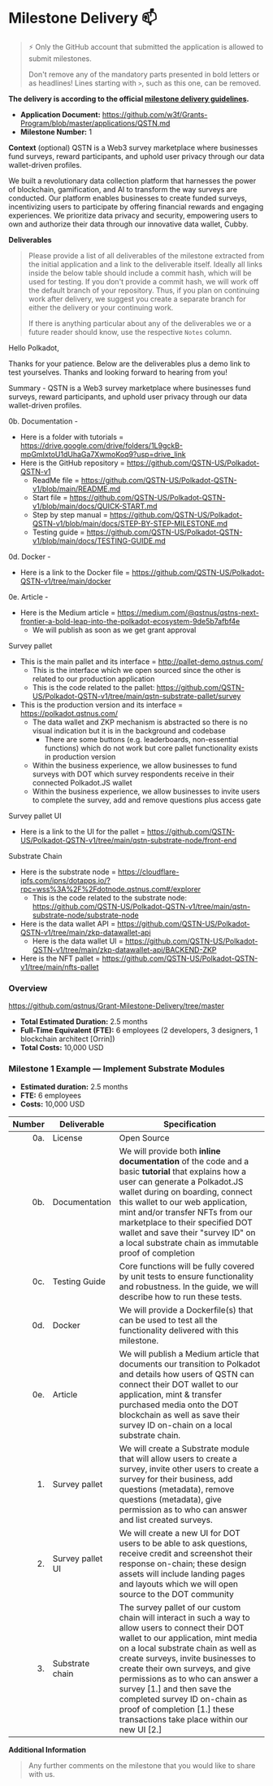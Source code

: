# Milestone Delivery :mailbox:

> ⚡ Only the GitHub account that submitted the application is allowed to submit milestones. 
> 
> Don't remove any of the mandatory parts presented in bold letters or as headlines! Lines starting with `>`, such as this one, can be removed.

**The delivery is according to the official [milestone delivery guidelines](https://github.com/w3f/Grants-Program/blob/master/docs/Support%20Docs/milestone-deliverables-guidelines.md).**  


* **Application Document:** https://github.com/w3f/Grants-Program/blob/master/applications/QSTN.md
* **Milestone Number:** 1

**Context** (optional)
QSTN is a Web3 survey marketplace where businesses fund surveys, reward participants, and uphold user privacy through our data wallet-driven profiles.

We built a revolutionary data collection platform that harnesses the power of blockchain, gamification, and AI to transform the way surveys are conducted. Our platform enables businesses to create funded surveys, incentivizing users to participate by offering financial rewards and engaging experiences. We prioritize data privacy and security, empowering users to own and authorize their data through our innovative data wallet, Cubby. 

**Deliverables**
> Please provide a list of all deliverables of the milestone extracted from the initial application and a link to the deliverable itself. Ideally all links inside the below table should include a commit hash, which will be used for testing. If you don't provide a commit hash, we will work off the default branch of your repository. Thus, if you plan on continuing work after delivery, we suggest you create a separate branch for either the delivery or your continuing work. 
> 
> If there is anything particular about any of the deliverables we or a future reader should know, use the respective `Notes` column.

Hello Polkadot,

Thanks for your patience. Below are the deliverables plus a demo link to test yourselves. Thanks and looking forward to hearing from you!

Summary - 
QSTN is a Web3 survey marketplace where businesses fund surveys, reward participants, and uphold user privacy through our data wallet-driven profiles.

0b. Documentation - 
* Here is a folder with tutorials = https://drive.google.com/drive/folders/1L9gckB-mpGmIxtoU1dUhaGa7XwmoKoq9?usp=drive_link 
* Here is the GitHub repository = https://github.com/QSTN-US/Polkadot-QSTN-v1 
    * ReadMe file = https://github.com/QSTN-US/Polkadot-QSTN-v1/blob/main/README.md 
    * Start file = https://github.com/QSTN-US/Polkadot-QSTN-v1/blob/main/docs/QUICK-START.md
    * Step by step manual = https://github.com/QSTN-US/Polkadot-QSTN-v1/blob/main/docs/STEP-BY-STEP-MILESTONE.md
    * Testing guide = https://github.com/QSTN-US/Polkadot-QSTN-v1/blob/main/docs/TESTING-GUIDE.md 

0d. Docker - 
* Here is a link to the Docker file = https://github.com/QSTN-US/Polkadot-QSTN-v1/tree/main/docker 

0e. Article - 
* Here is the Medium article = https://medium.com/@qstnus/qstns-next-frontier-a-bold-leap-into-the-polkadot-ecosystem-9de5b7afbf4e
    * We will publish as soon as we get grant approval 

Survey pallet 
* This is the main pallet and its interface = http://pallet-demo.qstnus.com/ 
    * This is the interface which we open sourced since the other is related to our production application 
    * This is the code related to the pallet: https://github.com/QSTN-US/Polkadot-QSTN-v1/tree/main/qstn-substrate-pallet/survey 
* This is the production version and its interface =  https://polkadot.qstnus.com/ 
    * The data wallet and ZKP mechanism is abstracted so there is no visual indication but it is in the background and codebase 
        * There are some buttons (e.g. leaderboards, non-essential functions) which do not work but core pallet functionality exists in production version 
    * Within the business experience, we allow businesses to fund surveys with DOT which survey respondents receive in their connected Polkadot.JS wallet 
    * Within the business experience, we allow businesses to invite users to complete the survey, add and remove questions plus access gate

Survey pallet UI 
* Here is a link to the UI for the pallet = https://github.com/QSTN-US/Polkadot-QSTN-v1/tree/main/qstn-substrate-node/front-end 

Substrate Chain
* Here is the substrate node = https://cloudflare-ipfs.com/ipns/dotapps.io/?rpc=wss%3A%2F%2Fdotnode.qstnus.com#/explorer 
    * This is the code related to the substrate node: https://github.com/QSTN-US/Polkadot-QSTN-v1/tree/main/qstn-substrate-node/substrate-node 
* Here is the data wallet API = https://github.com/QSTN-US/Polkadot-QSTN-v1/tree/main/zkp-datawallet-api 
    * Here is the data wallet UI = https://github.com/QSTN-US/Polkadot-QSTN-v1/tree/main/zkp-datawallet-api/BACKEND-ZKP
* Here is the NFT pallet = https://github.com/QSTN-US/Polkadot-QSTN-v1/tree/main/nfts-pallet 

### Overview
https://github.com/qstnus/Grant-Milestone-Delivery/tree/master
- **Total Estimated Duration:** 2.5 months
- **Full-Time Equivalent (FTE):**  6 employees (2 developers, 3 designers, 1 blockchain architect [Orrin])
- **Total Costs:** 10,000 USD

### Milestone 1 Example — Implement Substrate Modules

- **Estimated duration:** 2.5 months
- **FTE:**  6 employees
- **Costs:** 10,000 USD

| Number | Deliverable | Specification |
| -----: | ----------- | ------------- |
| 0a. | License | Open Source | We will open source the survey pallet since the other implementations are publicly available 
| 0b. | Documentation | We will provide both **inline documentation** of the code and a basic **tutorial** that explains how a user can generate a Polkadot.JS wallet during on boarding, connect this wallet to our web application, mint and/or transfer NFTs from our marketplace to their specified DOT wallet and save their "survey ID" on a local substrate chain as immutable proof of completion |
| 0c. | Testing Guide | Core functions will be fully covered by unit tests to ensure functionality and robustness. In the guide, we will describe how to run these tests. |
| 0d. | Docker | We will provide a Dockerfile(s) that can be used to test all the functionality delivered with this milestone. |
| 0e. | Article | We will publish a Medium article that documents our transition to Polkadot and details how users of QSTN can connect their DOT wallet to our application, mint & transfer purchased media onto the DOT blockchain as well as save their survey ID on-chain on a local substrate chain. 
| 1. | Survey pallet | We will create a Substrate module that will allow users to create a survey, invite other users to create a survey for their business, add questions (metadata), remove questions (metadata), give permission as to who can answer and list created surveys.  
| 2. | Survey pallet UI | We will create a new UI for DOT users to be able to ask questions, receive credit and screenshot their response on-chain; these design assets will include landing pages and layouts which we will open source to the DOT community 
| 3. | Substrate chain | The survey pallet of our custom chain will interact in such a way to allow users to connect their DOT wallet to our application, mint media on a local substrate chain as well as create surveys, invite businesses to create their own surveys, and give permissions as to who can answer a survey [1.] and then save the completed survey ID on-chain as proof of completion [1.] these transactions take place within our new UI [2.]

**Additional Information**
> Any further comments on the milestone that you would like to share with us.
